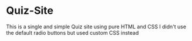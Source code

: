 # Quiz-Site
This is a single and simple Quiz site using pure HTML and CSS
I didn't use the default radio buttons but used custom CSS instead
